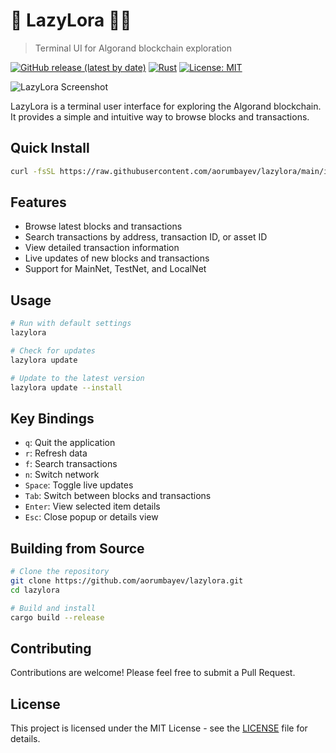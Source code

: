 # 🔎 LazyLora ⛓️‍💥

> Terminal UI for Algorand blockchain exploration

[![GitHub release (latest by date)](https://img.shields.io/github/v/release/aorumbayev/lazylora)](https://github.com/aorumbayev/lazylora/releases/latest)
[![Rust](https://github.com/aorumbayev/lazylora/workflows/Build/badge.svg)](https://github.com/aorumbayev/lazylora/actions)
[![License: MIT](https://img.shields.io/badge/License-MIT-yellow.svg)](https://opensource.org/licenses/MIT)

![LazyLora Screenshot](assets/screenshot.png)

LazyLora is a terminal user interface for exploring the Algorand blockchain. It provides a simple and intuitive way to browse blocks and transactions.

## Quick Install

```bash
curl -fsSL https://raw.githubusercontent.com/aorumbayev/lazylora/main/install.sh | bash
```

## Features

-   Browse latest blocks and transactions
-   Search transactions by address, transaction ID, or asset ID
-   View detailed transaction information
-   Live updates of new blocks and transactions
-   Support for MainNet, TestNet, and LocalNet

## Usage

```bash
# Run with default settings
lazylora

# Check for updates
lazylora update

# Update to the latest version
lazylora update --install
```

## Key Bindings

-   `q`: Quit the application
-   `r`: Refresh data
-   `f`: Search transactions
-   `n`: Switch network
-   `Space`: Toggle live updates
-   `Tab`: Switch between blocks and transactions
-   `Enter`: View selected item details
-   `Esc`: Close popup or details view

## Building from Source

```bash
# Clone the repository
git clone https://github.com/aorumbayev/lazylora.git
cd lazylora

# Build and install
cargo build --release
```

## Contributing

Contributions are welcome! Please feel free to submit a Pull Request.

## License

This project is licensed under the MIT License - see the [LICENSE](LICENSE) file for details.

